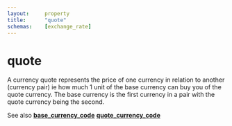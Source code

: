 ```yaml
---
layout:		property
title:		"quote"
schemas:	[exchange_rate]
---
```


# quote

A currency quote represents the price of one currency in relation to another (currency pair) ie how much 1 unit of the base currency can buy you of the quote currency. The base currency is the first currency in a pair with the quote currency being the second.

See also [**base_currency_code**](https://github.com/SuadeLabs/fire/blob/master/documentation/base_currency_code.md) [**quote_currency_code**](https://github.com/SuadeLabs/fire/blob/master/documentation/quote_currency_code.md)
